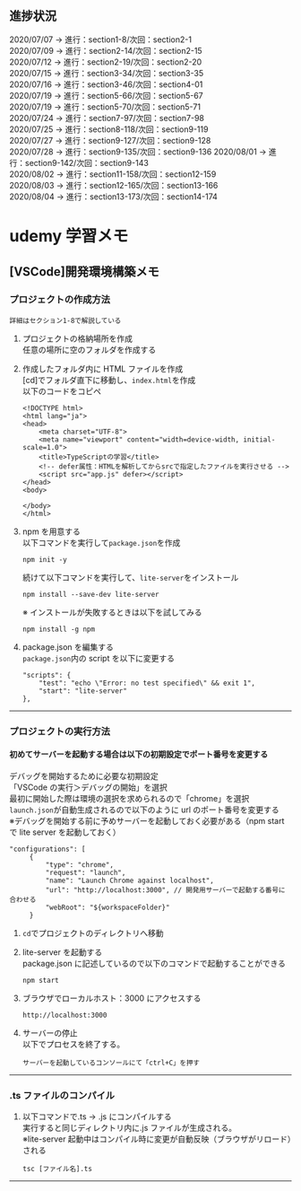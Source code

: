 ## 進捗状況

2020/07/07 -> 進行：section1-8/次回：section2-1  
2020/07/09 -> 進行：section2-14/次回：section2-15  
2020/07/12 -> 進行：section2-19/次回：section2-20  
2020/07/15 -> 進行：section3-34/次回：section3-35  
2020/07/16 -> 進行：section3-46/次回：section4-01  
2020/07/19 -> 進行：section5-66/次回：section5-67  
2020/07/19 -> 進行：section5-70/次回：section5-71  
2020/07/24 -> 進行：section7-97/次回：section7-98  
2020/07/25 -> 進行：section8-118/次回：section9-119  
2020/07/27 -> 進行：section9-127/次回：section9-128  
2020/07/28 -> 進行：section9-135/次回：section9-136
2020/08/01 -> 進行：section9-142/次回：section9-143  
2020/08/02 -> 進行：section11-158/次回：section12-159  
2020/08/03 -> 進行：section12-165/次回：section13-166  
2020/08/04 -> 進行：section13-173/次回：section14-174

# udemy 学習メモ

## [VSCode]開発環境構築メモ

### プロジェクトの作成方法

`詳細はセクション1-8で解説している`

1. プロジェクトの格納場所を作成  
   任意の場所に空のフォルダを作成する
2. 作成したフォルダ内に HTML ファイルを作成  
   [cd]でフォルダ直下に移動し、`index.html`を作成  
   以下のコードをコピペ

   ```
   <!DOCTYPE html>
   <html lang="ja">
   <head>
       <meta charset="UTF-8">
       <meta name="viewport" content="width=device-width, initial-scale=1.0">
       <title>TypeScriptの学習</title>
       <!-- defer属性：HTMLを解析してからsrcで指定したファイルを実行させる -->
       <script src="app.js" defer></script>
   </head>
   <body>

   </body>
   </html>
   ```

3. npm を用意する  
   以下コマンドを実行して`package.json`を作成

   ```
   npm init -y
   ```

   続けて以下コマンドを実行して、`lite-server`をインストール

   ```
   npm install --save-dev lite-server
   ```

   ※ インストールが失敗するときは以下を試してみる

   ```
   npm install -g npm
   ```

4. package.json を編集する  
   `package.json`内の script を以下に変更する
   ```
   "scripts": {
       "test": "echo \"Error: no test specified\" && exit 1",
       "start": "lite-server"
   },
   ```

---

### プロジェクトの実行方法

#### 初めてサーバーを起動する場合は以下の初期設定でポート番号を変更する

デバッグを開始するために必要な初期設定  
 「VSCode の実行＞デバッグの開始」を選択  
 最初に開始した際は環境の選択を求められるので「chrome」を選択  
 `launch.json`が自動生成されるので以下のように url のポート番号を変更する  
 ※デバッグを開始する前に予めサーバーを起動しておく必要がある（npm start で lite server を起動しておく）

```
"configurations": [
     {
         "type": "chrome",
         "request": "launch",
         "name": "Launch Chrome against localhost",
         "url": "http://localhost:3000", // 開発用サーバーで起動する番号に合わせる
         "webRoot": "${workspaceFolder}"
     }
```

1. `cd`でプロジェクトのディレクトリへ移動

2. lite-server を起動する  
   package.json に記述しているので以下のコマンドで起動することができる
   ```
   npm start
   ```
3. ブラウザでローカルホスト：3000 にアクセスする
   ```
   http://localhost:3000
   ```
4. サーバーの停止  
   以下でプロセスを終了する。
   ```
   サーバーを起動しているコンソールにて「ctrl+C」を押す
   ```

---

### .ts ファイルのコンパイル

1. 以下コマンドで.ts -> .js にコンパイルする  
   実行すると同じディレクトリ内に.js ファイルが生成される。  
   ※lite-server 起動中はコンパイル時に変更が自動反映（ブラウザがリロード）される
   ```
   tsc [ファイル名].ts
   ```

---
